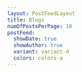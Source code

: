 ```yaml
---
layout: PostFeedLayout
title: Blogs
numOfPostsPerPage: 10
postFeed:
  showDate: true
  showAuthor: true
  variant: variant-d
  colors: colors-a
---
```

